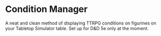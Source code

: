 # Condition Manager

A neat and clean method of displaying TTRPG conditions on figurines on your Tabletop Simulator table. Set up for
D&amp;D 5e only at the moment.
